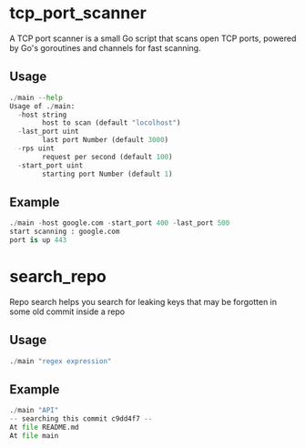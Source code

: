 # tcp_port_scanner
A TCP port scanner is a small Go script that scans open TCP ports, powered by Go's goroutines and channels for fast scanning.

## Usage

```python
./main --help
Usage of ./main:
  -host string
        host to scan (default "locolhost")
  -last_port uint
        last port Number (default 3000)
  -rps uint
        request per second (default 100)
  -start_port uint
        starting port Number (default 1)
```


## Example

```python
./main -host google.com -start_port 400 -last_port 500
start scanning : google.com
port is up 443
```



# search_repo 
Repo search helps you search for leaking keys that may be forgotten in some old commit inside a repo
## Usage

```python
./main "regex expression"
```


## Example

```python
./main "API"
-- searching this commit c9dd4f7 --
At file README.md
At file main
```


